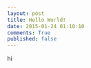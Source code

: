 ```yaml
---
layout: post
title: Hello World!
date: 2015-01-24 01:10:10
comments: True
published: false
---
```

 hi
